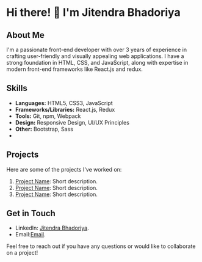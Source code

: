 # Hi there! 👋 I'm Jitendra Bhadoriya

## About Me
I'm a passionate front-end developer with over 3 years of experience in crafting user-friendly and visually appealing web applications. I have a strong foundation in HTML, CSS, and JavaScript, along with expertise in modern front-end frameworks like React.js and redux.

## Skills
- **Languages:** HTML5, CSS3, JavaScript
- **Frameworks/Libraries:** React.js, Redux
- **Tools:** Git, npm, Webpack
- **Design:** Responsive Design, UI/UX Principles
- **Other:** Bootstrap, Sass
- 
## Projects
Here are some of the projects I've worked on:
1. [Project Name](link-to-project): Short description.
2. [Project Name](link-to-project): Short description.
3. [Project Name](link-to-project): Short description.

## Get in Touch
- LinkedIn: [Jitendra Bhadoriya](https://www.linkedin.com/in/jitendra-bhadoriya).
- Email:[Email](reactdev.engineer.com).

Feel free to reach out if you have any questions or would like to collaborate on a project!
<!---
jitendraBhadoriya/jitendraBhadoriya is a ✨ special ✨ repository because its `README.md` (this file) appears on your GitHub profile.
You can click the Preview link to take a look at your changes.
--->
